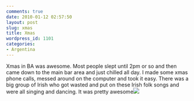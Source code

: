 ```yaml
---
comments: true
date: 2010-01-12 02:57:50
layout: post
slug: xmas
title: Xmas
wordpress_id: 1101
categories:
- Argentina
---
```


Xmas in BA was awesome.  Most people slept until 2pm or so and then came down to the main bar area and just chilled all day.  I made some xmas phone calls, messed around on the computer and took it easy.  There was a big group of Irish who got wasted and put on these Irish folk songs and were all singing and dancing.  It was pretty awesome[![](http://halfblackhalfamazing.files.wordpress.com/2010/01/img_1032.jpg)](http://halfblackhalfamazing.files.wordpress.com/2010/01/img_1032.jpg)
